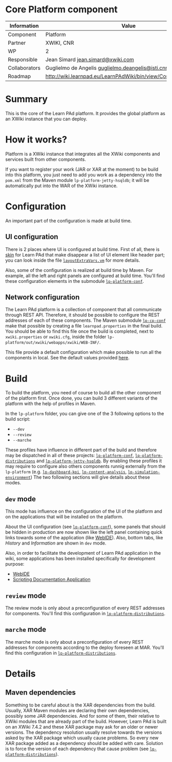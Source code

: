 Core Platform component
=======================

Information   | Value
------------- | --------
Component     | Platform
Partner       | XWIKI, CNR
WP            | 2
Responsible   | Jean Simard <jean.simard@xwiki.com>
Collaborators | Guglielmo de Angelis <guglielmo.deangelis@isti.cnr.it>
Roadmap       | http://wiki.learnpad.eu/LearnPAdWiki/bin/view/Component/Template

# Summary
This is the core of the Learn PAd platform.  It provides the global platform as
an XWiki instance that you can deploy.

# How it works?
Platform is a XWiki instance that integrates all the XWiki components and
services built from other components.

If you want to register your work (JAR or XAR at the moment) to be build into
this platform, you just need to add you work as a dependency into the `pom.xml`
from the Maven module `lp-platform-jetty-hsqldb`; it will be automatically put
into the WAR of the XWiki instance.

# Configuration
An important part of the configuration is made at build time.

## UI configuration
There is 2 places where UI is configured at build time.  First of all, there is
[skin](https://github.com/LearnPAd/learnpad/tree/master/lp-collaborative-workspace/lp-cw-component/lp-cw-component-skin)
for Learn PAd that make disappear a list of UI element like header part; you can
look inside the file
[`layoutExtraVars.vm`](https://github.com/LearnPAd/learnpad/blob/master/lp-collaborative-workspace/lp-cw-component/lp-cw-component-skin/src/main/resources/learnpad/layoutExtraVars.vm)
for more details.

Also, some of the configuration is realized at build time by Maven.  For
example, all the left and right panels are configured at build time.  You'll
find these configuration elements in the submodule
[`lp-platform-conf`](https://github.com/LearnPAd/learnpad/tree/master/lp-platform/lp-platform-conf).

## Network configuration
The Learn PAd platform is a collection of component that all communicate through
REST API.  Therefore, it should be possible to configure the REST addresses of
each of these components.  The Maven submodule
[`lp-cp-conf`](https://github.com/LearnPAd/learnpad/tree/master/lp-core-platform/lp-cp-conf)
make that possible by creating a file `learnpad.properties` in the final build.
You should be able to find this file once the build is completed, next to
`xwiki.properties` or `xwiki.cfg`, inside the folder
`lp-platform/out/xwiki/webapps/xwiki/WEB-INF/`.

This file provide a default configuration which make possible to run all the
components in local.  See the default values provided
[here](https://github.com/LearnPAd/learnpad/blob/master/lp-platform/lp-platform-distributions/pom.xml).

# Build
To build the platform, you need of course to build all the other component of
the platform first.  Once done, you can build 3 different variants of the
platform with the help of profiles in Maven.

In the `lp-platform` folder, you can give one of the 3 following options to
the build script:
* `--dev`
* `--review`
* `--marche`

These profiles have influence in different part of the build and therefore may
be dispatched in all of these projects:
[`lp-platform-conf`](https://github.com/LearnPAd/learnpad/tree/master/lp-platform/lp-platform-conf),
[`lp-platform-distributions`](https://github.com/LearnPAd/learnpad/tree/master/lp-platform/lp-platform-distributions)
and
[`lp-platform-jetty-hsqldb`](https://github.com/LearnPAd/learnpad/tree/master/lp-platform/lp-platform-distributions/lp-platform-jetty-hsqldb). By enabling these profiles it may require to configure also others components runnig externally from the `lp-platform` (e.g. [`lp-dashboard-kpi`](https://github.com/LearnPAd/learnpad/tree/master/lp-dashboard-kpi), [`lp-content-analysis`](https://github.com/LearnPAd/learnpad/tree/master/lp-content-analysis), [`lp-simulation-environment`](https://github.com/LearnPAd/learnpad/tree/master/lp-simulation-environment)) 
The two following sections will give details about these modes.

## `dev` mode
This mode has influence on the configuration of the UI of the platform and on
the applications that will be installed on the platform.

About the UI configuration (see
[`lp-platform-conf`](https://github.com/LearnPAd/learnpad/tree/master/lp-platform/lp-platform-conf)),
some panels that should be hidden in production are now shown like the left
panel containing quick links towards some of the application (like
[WebIDE](http://extensions.xwiki.org/xwiki/bin/view/Extension/XWebIDE+Application)).
Also, bottom tabs, like _History_ and _Information_ are shown in `dev` mode.

Also, in order to facilitate the development of Learn PAd application in the
wiki, some applications has been installed specifically for development purpose:
* [WebIDE](http://extensions.xwiki.org/xwiki/bin/view/Extension/XWebIDE+Application)
* [Scripting Documentation
  Application](http://extensions.xwiki.org/xwiki/bin/view/Extension/Scripting+Documentation+Application)

## `review` mode
The review mode is only about a preconfiguration of every REST addresses for
components.  You'll find this configuration in
[`lp-platform-distributions`](https://github.com/LearnPAd/learnpad/blob/master/lp-platform/lp-platform-distributions/pom.xml).

## `marche` mode
The marche mode is only about a preconfiguration of every REST addresses for
components according to the deploy foreseen at MAR.  You'll find this configuration in
[`lp-platform-distributions`](https://github.com/LearnPAd/learnpad/blob/master/lp-platform/lp-platform-distributions/pom.xml).

# Details
## Maven dependencies
Something to be careful about is the XAR dependencies from the build.  Usually,
XAR Maven modules are declaring their own dependencies, possibly some JAR
dependencies.  And for some of them, their relative to XWiki modules that are
already part of the build.  However, Learn PAd is built on an XWiki 7.4.2 and
these XAR package may ask for an older or newer versions.  The dependency
resolution usually resolve towards the versions asked by the XAR package which
usually cause problems.  So every new XAR package added as a dependency should
be added with care.  Solution is to force the version of each dependency that
cause problem (see
[`lp-platform-distributions`](https://github.com/LearnPAd/learnpad/blob/master/lp-platform/lp-platform-distributions/pom.xml)).
